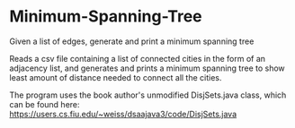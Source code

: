 # Minimum-Spanning-Tree
Given a list of edges, generate and print a minimum spanning tree

Reads a csv file containing a list of connected cities in the form of an adjacency list, and generates and prints a minimum spanning tree to show least amount of distance needed to connect all the cities.

The program uses the book author's unmodified DisjSets.java class, which can be found here:
https://users.cs.fiu.edu/~weiss/dsaajava3/code/DisjSets.java